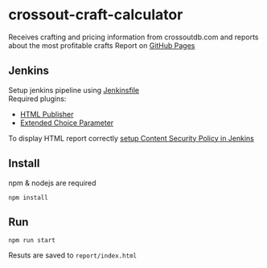 # crossout-craft-calculator
Receives crafting and pricing information from crossoutdb.com and reports about the most profitable crafts
Report on [GitHub Pages](https://vw4.github.io/crossout-craft-calculator/)

## Jenkins
Setup jenkins pipeline using [Jenkinsfile](Jenkinsfile)  
Required plugins:
- [HTML Publisher](https://plugins.jenkins.io/htmlpublisher/)
- [Extended Choice Parameter](https://plugins.jenkins.io/extended-choice-parameter/)

To display HTML report correctly [setup Content Security Policy in Jenkins](https://stackoverflow.com/questions/35783964/jenkins-html-publisher-plugin-no-css-is-displayed-when-report-is-viewed-in-j)

## Install
npm & nodejs are required
```
npm install
```

## Run
```
npm run start
```
Resuts are saved to `report/index.html`
